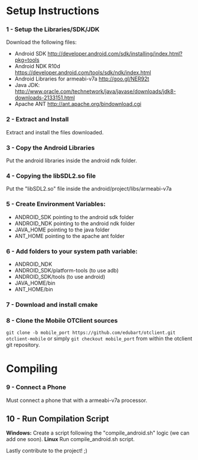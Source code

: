 # Setup Instructions
### 1 - Setup the Libraries/SDK/JDK
Download the following files:
* Android SDK http://developer.android.com/sdk/installing/index.html?pkg=tools
* Android NDK R10d https://developer.android.com/tools/sdk/ndk/index.html
* Android Libraries for armeabi-v7a http://goo.gl/NER92t
* Java JDK: http://www.oracle.com/technetwork/java/javase/downloads/jdk8-downloads-2133151.html
* Apache ANT http://ant.apache.org/bindownload.cgi

### 2 - Extract and Install
Extract and install the files downloaded.

### 3 - Copy the Android Libraries
Put the android libraries inside the android ndk folder.

### 4 - Copying the libSDL2.so file
Put the "libSDL2.so" file inside the android/project/libs/armeabi-v7a

### 5 - Create Environment Variables:
- ANDROID_SDK pointing to the android sdk folder
- ANDROID_NDK pointing to the android ndk folder
- JAVA_HOME pointing to the java folder
- ANT_HOME pointing to the apache ant folder

### 6 - Add folders to your system path variable:
- ANDROID_NDK
- ANDROID_SDK/platform-tools (to use adb)
- ANDROID_SDK/tools (to use android)
- JAVA_HOME/bin
- ANT_HOME/bin

### 7 - Download and install cmake

### 8 - Clone the Mobile OTClient sources
`git clone -b mobile_port https://github.com/edubart/otclient.git otclient-mobile`
or simply
`git checkout mobile_port` from within the otclient git repository.

# Compiling
### 9 - Connect a Phone
Must connect a phone that with a armeabi-v7a processor.

## 10 - Run Compilation Script
**Windows:**
Create a script following the "compile_android.sh" logic (we can add one soon).
**Linux**
Run compile_android.sh script.

Lastly contribute to the project! ;)
